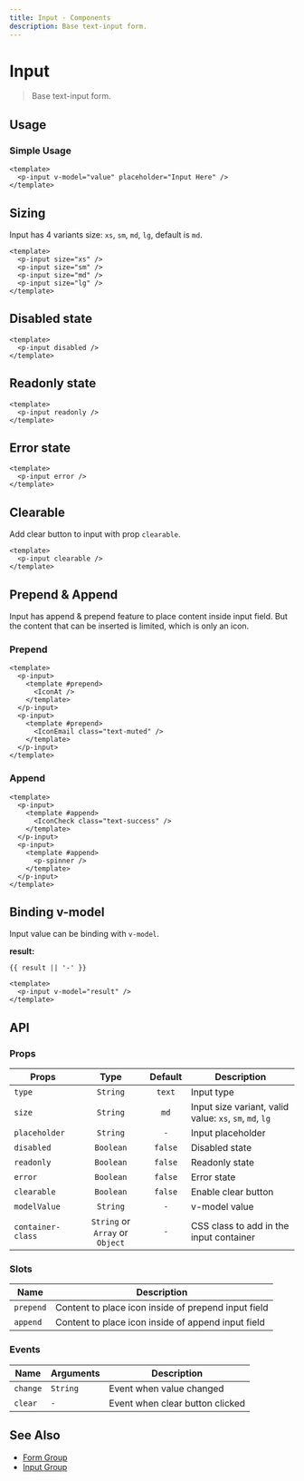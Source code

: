 ```yaml
---
title: Input · Components
description: Base text-input form.
---
```


<script setup>
  import pInput from "./Input.vue"
  import { ref } from "vue-demi"
  import IconAt from '@privyid/persona-icon/vue/address/20.vue'
  import IconCheck from '@privyid/persona-icon/vue/information-circle-solid/20.vue'
  import IconEmail from '@privyid/persona-icon/vue/email/20.vue'
  import PSpinner from '../spinner/Spinner.vue'

  const value  = ref('')
  const result = ref('')
</script>

# Input

> Base text-input form.

## Usage

### Simple Usage

<preview>
  <p-input v-model="value" placeholder="Input Here" />
</preview>

```vue
<template>
  <p-input v-model="value" placeholder="Input Here" />
</template>
```

## Sizing
Input has 4 variants size: `xs`, `sm`, `md`, `lg`, default is `md`.

<preview class="flex-col space-y-3">
  <p-input size="xs" />
  <p-input size="sm" />
  <p-input size="md" />
  <p-input size="lg" />
</preview>

```vue
<template>
  <p-input size="xs" />
  <p-input size="sm" />
  <p-input size="md" />
  <p-input size="lg" />
</template>
```

## Disabled state

<preview class="flex-col space-y-3">
  <p-input disabled />
</preview>

```vue
<template>
  <p-input disabled />
</template>
```

## Readonly state

<preview class="flex-col space-y-3">
  <p-input readonly />
</preview>

```vue
<template>
  <p-input readonly />
</template>
```

## Error state

<preview class="flex-col space-y-3">
  <p-input error />
</preview>

```vue
<template>
  <p-input error />
</template>
```

## Clearable

Add clear button to input with prop `clearable`.

<preview class="flex-col space-y-3">
  <p-input clearable />
</preview>

```vue
<template>
  <p-input clearable />
</template>
```

## Prepend & Append
Input has append & prepend feature to place content inside input field. But the content that can be inserted is limited, which is only an icon.

### Prepend
<preview class="flex-col space-y-3">
  <p-input>
    <template #prepend>
      <IconAt />
    </template>
  </p-input>
  <p-input>
    <template #prepend>
      <IconEmail class="text-muted" />
    </template>
  </p-input>
</preview>

```vue
<template>
  <p-input>
    <template #prepend>
      <IconAt />
    </template>
  </p-input>
  <p-input>
    <template #prepend>
      <IconEmail class="text-muted" />
    </template>
  </p-input>
</template>
```

### Append
<preview class="flex-col space-y-3">
  <p-input>
    <template #append>
      <IconCheck class="text-success" />
    </template>
  </p-input>
  <p-input>
    <template #append>
      <p-spinner />
    </template>
  </p-input>
</preview>

```vue
<template>
  <p-input>
    <template #append>
      <IconCheck class="text-success" />
    </template>
  </p-input>
  <p-input>
    <template #append>
      <p-spinner />
    </template>
  </p-input>
</template>
```

## Binding v-model

Input value can be binding with `v-model`.

<preview>
  <p-input v-model="result" />
</preview>

**result:**

<pre class="truncate"><code>{{ result || '-' }}</code></pre>

```vue
<template>
  <p-input v-model="result" />
</template>
```

## API

### Props

| Props         |   Type    | Default | Description                                             |
|---------------|:---------:|:-------:|---------------------------------------------------------|
| `type`        | `String`  | `text`  | Input type                                              |
| `size`        | `String`  |  `md`   | Input size variant, valid value: `xs`, `sm`, `md`, `lg` |
| `placeholder` | `String`  |   `-`   | Input placeholder                                       |
| `disabled`    | `Boolean` | `false` | Disabled state                                          |
| `readonly`    | `Boolean` | `false` | Readonly state                                          |
| `error`       | `Boolean` | `false` | Error state                                             |
| `clearable`   | `Boolean` | `false` | Enable clear button                                     |
| `modelValue`  | `String`  |   `-`   | v-model value                                           |
| `container-class`  | `String` or `Array` or `Object`  |      `-`       | CSS class to add in the input container  |

### Slots

| Name      | Description                                         |
|-----------|-----------------------------------------------------|
| `prepend` | Content to place icon inside of prepend input field |
| `append`  | Content to place icon inside of append input field   |

### Events

| Name     | Arguments | Description                     |
|----------|-----------|---------------------------------|
| `change` | `String`  | Event when value changed        |
| `clear`  | `-`       | Event when clear button clicked |

## See Also

- [Form Group](/components/form-group/)
- [Input Group](/components/input-group/)
